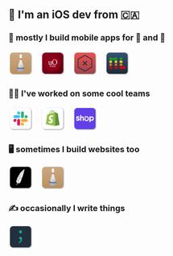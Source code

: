 ## 👋 I'm an iOS dev from 🇨🇦

### 📱 mostly I build mobile apps for 🤖 and 🍎

<a href="https://github.com/autoreleasefool/bowling-companion"><img src="https://github.com/autoreleasefool/autoreleasefool/raw/main/icons/BowlingCompanion.png" width="48px" height="48px" /></a>
<img width="8px" />
<a href="https://github.com/autoreleasefool/campus-guide"><img src="https://github.com/autoreleasefool/autoreleasefool/raw/main/icons/CampusGuide.png" width="48px" height="48px" /></a>
<img width="8px" />
<a href="https://github.com/autoreleasefool/hive-for-ios"><img src="https://github.com/autoreleasefool/autoreleasefool/raw/main/icons/HiveMind.png" width="48px" height="48px" /></a>
<img width="8px" />
<a href="https://github.com/autoreleasefool/myLeaderboard"><img src="https://github.com/autoreleasefool/autoreleasefool/raw/main/icons/MyLeaderboard.png" width="48px" height="48px" /></a>

### 🧑‍💻 I've worked on some cool teams

<a href="https://slack.com"><img src="https://github.com/autoreleasefool/autoreleasefool/raw/main/icons/Slack.png" width="48px" height="48px" /></a>
<img width="8px" />
<a href="https://shopify.com/mobile"><img src="https://github.com/autoreleasefool/autoreleasefool/raw/main/icons/Shopify.png" width="48px" height="48px" /></a>
<img width="8px" />
<a href="https://shop.app"><img src="https://github.com/autoreleasefool/autoreleasefool/raw/main/icons/Shop.png" width="48px" height="48px" /></a>

### 🖥 sometimes I build websites too

<a href="https://thebrokenquillsociety.com"><img src="https://github.com/autoreleasefool/autoreleasefool/raw/main/icons/BrokenQuill.png" width="48px" height="48px" /></a>
<img width="8px" />
<a href="https://bowlingcompanion.ca"><img src="https://github.com/autoreleasefool/autoreleasefool/raw/main/icons/BowlingCompanion.png" width="48px" height="48px" /></a>

### ✍️ occasionally I write things

<a href="https://runcode.blog"><img width="48px" height="48px" src="https://github.com/autoreleasefool/autoreleasefool/raw/main/icons/RunCodeRunCode.png" /></a>
